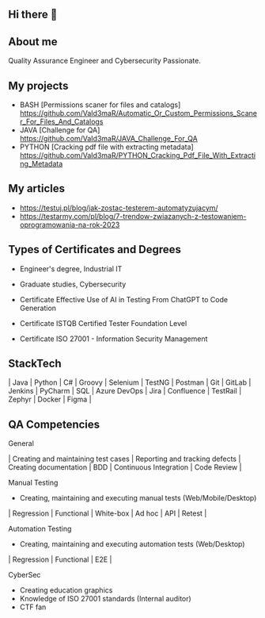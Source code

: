 ## Hi there 👋

## About me
Quality Assurance Engineer and Cybersecurity Passionate.

## My projects
-  BASH [Permissions scaner for files and catalogs]
   https://github.com/VaId3maR/Automatic_Or_Custom_Permissions_Scaner_For_Files_And_Catalogs
-  JAVA [Challenge for QA]
   https://github.com/VaId3maR/JAVA_Challenge_For_QA
- PYTHON [Cracking pdf file with extracting metadata]
   https://github.com/VaId3maR/PYTHON_Cracking_Pdf_File_With_Extracting_Metadata

## My articles
+ https://testuj.pl/blog/jak-zostac-testerem-automatyzujacym/
+ https://testarmy.com/pl/blog/7-trendow-zwiazanych-z-testowaniem-oprogramowania-na-rok-2023

## Types of Certificates and Degrees
+ Engineer's degree, Industrial IT
+ Graduate studies, Cybersecurity

+ Certificate Effective Use of AI in Testing From ChatGPT to Code Generation
+ Certificate ISTQB Certified Tester Foundation Level
+ Certificate ISO 27001 - Information Security Management

## StackTech
| Java | Python | C# | Groovy | Selenium | TestNG | Postman | Git | GitLab | Jenkins | PyCharm | SQL | Azure DevOps | Jira | Confluence | TestRail | Zephyr | Docker | Figma |

## QA Competencies
General

| Creating and maintaining test cases | Reporting and tracking defects | Creating documentation | BDD | Continuous Integration | Code Review |

Manual Testing
+ Creating, maintaining and executing manual tests (Web/Mobile/Desktop)

| Regression | Functional | White-box | Ad hoc | API | Retest |

Automation Testing
+ Creating, maintaining and executing automation tests (Web/Desktop)

| Regression | Functional | E2E |

CyberSec
+ Creating education graphics
+ Knowledge of ISO 27001 standards (Internal auditor)
+ CTF fan





